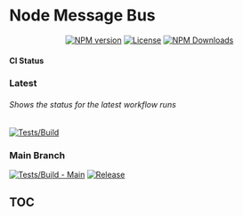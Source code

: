 <p style="text-align: center;">

<p align="center"><h1>Node Message Bus</h1></p>

<p align="center">
<a href="https://www.npmjs.com/~carbonteq" target="_blank"><img src="https://img.shields.io/npm/v/@carbonteq/nodebus-core.svg" alt="NPM version" /></a>
<a href="https://www.npmjs.com/~carbonteq" target="_blank"><img src="https://img.shields.io/npm/l/@carbonteq/nodebus-core.svg" alt="License"/></a>
<a href="https://www.npmjs.com/~carbonteq" target="_blank"><img src="https://img.shields.io/npm/dm/@carbonteq/nodebus-core.svg" alt="NPM Downloads"/></a>
</p>

<h4>CI Status</h4>

<div>
    <h3>Latest</h3>
    <h6>Shows the status for the latest workflow runs</h6>
    <a href="https://github.com/carbonteq/nodebus/actions/workflows/ci.yml"><img src="https://github.com/carbonteq/nodebus/actions/workflows/ci.yml/badge.svg" alt="Tests/Build" /><a>
</div>

<div>
    <h3>Main Branch</h3>
    <a href="https://github.com/carbonteq/nodebus/actions/workflows/ci.yml"><img src="https://github.com/carbonteq/nodebus/actions/workflows/ci.yml/badge.svg?branch=main" alt="Tests/Build - Main" /><a>
    <a href="https://github.com/carbonteq/nodebus/actions/workflows/release.yml"><img src="https://github.com/carbonteq/nodebus/actions/workflows/release.yml/badge.svg?branch=main" alt="Release" /><a>
</div>

<!-- <div> -->
<!--     <h3>Staging Branch</h3> -->
<!--     <a href="https://github.com/carbonteq/nodebus/actions/workflows/ci.yml"><img src="https://github.com/carbonteq/nodebus/actions/workflows/ci.yml/badge.svg?branch=staging" alt="Tests/Build - Staging" /><a> -->
<!--     <a href="https://github.com/carbonteq/nodebus/actions/workflows/e2e-tests.yaml"><img src="https://github.com/carbonteq/nodebus/actions/workflows/e2e-tests.yaml/badge.svg?branch=staging" alt="E2E Tests - Staging" /><a> -->
<!-- </div> -->

</div>

## TOC

